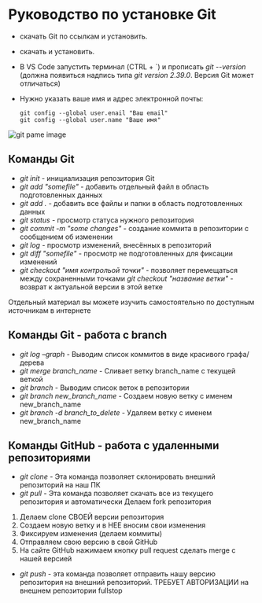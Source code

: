 # Руководство по установке Git
* скачать Git по ссылкам и установить.

 * скачать и установить.

 * В VS Code запустить терминал (CTRL + `) и прописать *git --version* (должна появиться надпись типа *git version 2.39.0*. Версия Git может отличаться)

    
 * Нужно указать ваше имя и адрес электронной почты:
   
       git config --global user.enail "Ваш email"
       git config --global user.name "Ваше имя"
![git pame image](GitPageImage.png)

## Команды Git
* *git init* - инициализация репозитория Git
* *git add "somefile"* - добавить отдельный файл в область подготовленных данных
* *git add .* - добавить все файлы и папки в область подготовленных данных
* *git status* - просмотр статуса нужного репозитория
* *git commit -m "some changes"* - создание коммита в репозитории с сообщением об изменении
* *git log* - просмотр изменений, внесённых в репозиторий
* *git diff "somefile"* - просмотр не подготовленных для фиксации изменений
* *git checkout "имя контрольой точки"* - позволяет перемещаться между сохраненными точками
*git checkout "название ветки"* - возврат к актуальной версии в этой ветке

Отдельный материал вы можете изучить самостоятельно по доступным источникам в интернете
## Команды Git - работа с branch
* *git log –graph* - Выводим список коммитов в виде красивого графа/дерева
* *git merge branch_name* - Сливает ветку branch_name с текущей веткой
* *git branch* - Выводим список веток в репозитории
* *git branch new_branch_name* - Создаем новую ветку с именем new_branch_name
* *git branch -d branch_to_delete* - Удаляем ветку с именем new_branch_name

## Команды GitHub - работа с удаленными репозиториями
* *git clone* - Эта команда позволяет склонировать внешний репозиторий на наш ПК
* *git pull* - Эта команда позволяет скачать все из текущего репозитория и автоматически
Делаем fork репозитория
1. Делаем clone СВОЕЙ версии репозитория
2. Создаем новую ветку и в НЕЕ вносим свои изменения
3. Фиксируем изменения (делаем коммиты)
4. Отправляем свою версию в свой GitHub
5. На сайте GitHub нажимаем кнопку pull request
сделать merge с нашей версией
* *git push* - эта команда позволяет отправить нашу версию репозитория на внешний
репозиторий. ТРЕБУЕТ АВТОРИЗАЦИИ на внешнем репозитории
fullstop
